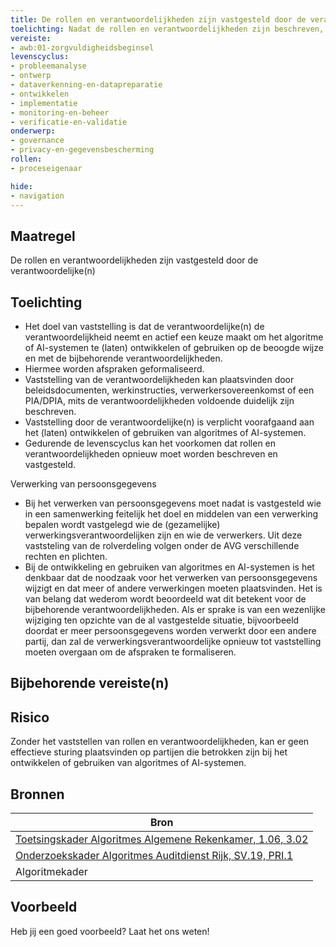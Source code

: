 ```yaml
---
title: De rollen en verantwoordelijkheden zijn vastgesteld door de verantwoordelijke(n)
toelichting: Nadat de rollen en verantwoordelijkheden zijn beschreven, zullen deze moeten worden vastgesteld door de verantwoordelijke(n).  
vereiste:
- awb:01-zorgvuldigheidsbeginsel
levenscyclus:
- probleemanalyse
- ontwerp
- dataverkenning-en-datapreparatie
- ontwikkelen
- implementatie
- monitoring-en-beheer
- verificatie-en-validatie
onderwerp:
- governance
- privacy-en-gegevensbescherming
rollen:
- proceseigenaar

hide:
- navigation
---
```


<!-- tags -->

## Maatregel

De rollen en verantwoordelijkheden zijn vastgesteld door de verantwoordelijke(n)  

## Toelichting

- Het doel van vaststelling is dat de verantwoordelijke(n) de verantwoordelijkheid neemt en actief een keuze maakt om het algoritme of AI-systemen te (laten) ontwikkelen of gebruiken op de beoogde wijze en met de bijbehorende verantwoordelijkheden.
- Hiermee worden afspraken geformaliseerd. 
- Vaststelling van de verantwoordelijkheden kan plaatsvinden door beleidsdocumenten, werkinstructies, verwerkersovereenkomst of een PIA/DPIA, mits de verantwoordelijkheden voldoende duidelijk zijn beschreven.
- Vaststelling door de verantwoordelijke(n) is verplicht voorafgaand aan het (laten) ontwikkelen of gebruiken van algoritmes of AI-systemen.
- Gedurende de levenscyclus kan het voorkomen dat rollen en verantwoordelijkheden opnieuw moet worden beschreven en vastgesteld.

Verwerking van persoonsgegevens
- Bij het verwerken van persoonsgegevens moet nadat is vastgesteld wie in een samenwerking feitelijk het doel en middelen van een verwerking bepalen wordt vastgelegd wie de (gezamelijke) verwerkingsverantwoordelijken zijn en wie de verwerkers. Uit deze vaststeling van de rolverdeling volgen onder de AVG verschillende rechten en plichten.
- Bij de ontwikkeling en gebruiken van algoritmes en AI-systemen is het denkbaar dat de noodzaak voor het verwerken van persoonsgegevens wijzigt en dat meer of andere verwerkingen moeten plaatsvinden. Het is van belang dat wederom wordt beoordeeld wat dit betekent voor de bijbehorende verantwoordelijkheden. Als er sprake is van een wezenlijke wijziging ten opzichte van de al vastgestelde situatie, bijvoorbeeld doordat er meer persoonsgegevens worden verwerkt door een andere partij, dan zal de verwerkingsverantwoordelijke opnieuw tot vaststelling moeten overgaan om de afspraken te formaliseren.

## Bijbehorende vereiste(n)

<!-- list_vereisten_on_maatregelen_page -->

## Risico
Zonder het vaststellen van rollen en verantwoordelijkheden, kan er geen effectieve sturing plaatsvinden op partijen die betrokken zijn bij het ontwikkelen of gebruiken van algoritmes of AI-systemen.


## Bronnen
| Bron                                                                                                                                                                     |
|--------------------------------------------------------------------------------------------------------------------------------------------------------------------------|
| [Toetsingskader Algoritmes Algemene Rekenkamer, 1.06, 3.02](https://www.rekenkamer.nl/onderwerpen/algoritmes/documenten/publicaties/2024/05/15/het-toetsingskader-aan-de-slag) |
| [Onderzoekskader Algoritmes Auditdienst Rijk, SV.19, PRI.1](https://www.rijksoverheid.nl/documenten/rapporten/2023/07/11/onderzoekskader-algoritmes-adr-2023)                    |
| Algoritmekader | 

## Voorbeeld

Heb jij een goed voorbeeld? Laat het ons weten!
